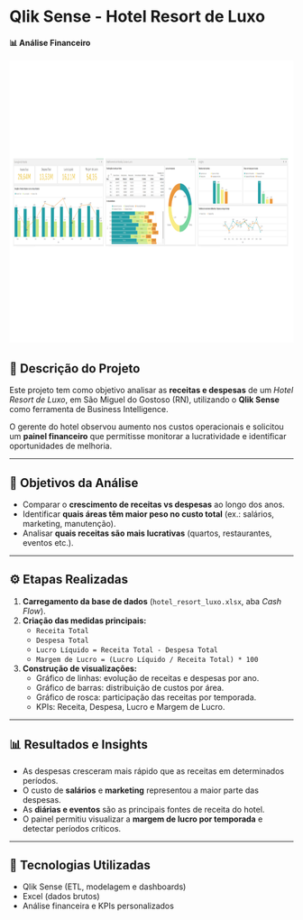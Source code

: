 # Qlik Sense - Hotel Resort de Luxo

#### 📊 Análise Financeiro 
<img width='950' height='500' src="https://github.com/eduardolima17/Qlik-Sense---Analise-Financeiro---Risort-de-Luxo/blob/main/Painel.png"/>

## 📘 Descrição do Projeto
Este projeto tem como objetivo analisar as **receitas e despesas** de um *Hotel Resort de Luxo*, em São Miguel do Gostoso (RN), utilizando o **Qlik Sense** como ferramenta de Business Intelligence.

O gerente do hotel observou aumento nos custos operacionais e solicitou um **painel financeiro** que permitisse monitorar a lucratividade e identificar oportunidades de melhoria.

---

## 🎯 Objetivos da Análise
- Comparar o **crescimento de receitas vs despesas** ao longo dos anos.  
- Identificar **quais áreas têm maior peso no custo total** (ex.: salários, marketing, manutenção).  
- Analisar **quais receitas são mais lucrativas** (quartos, restaurantes, eventos etc.).  

---

## ⚙️ Etapas Realizadas
1. **Carregamento da base de dados** (`hotel_resort_luxo.xlsx`, aba *Cash Flow*).  
2. **Criação das medidas principais:**
   - `Receita Total`
   - `Despesa Total`
   - `Lucro Líquido = Receita Total - Despesa Total`
   - `Margem de Lucro = (Lucro Líquido / Receita Total) * 100`
3. **Construção de visualizações:**
   - Gráfico de linhas: evolução de receitas e despesas por ano.  
   - Gráfico de barras: distribuição de custos por área.  
   - Gráfico de rosca: participação das receitas por temporada.  
   - KPIs: Receita, Despesa, Lucro e Margem de Lucro.

---

## 📊 Resultados e Insights
- As despesas cresceram mais rápido que as receitas em determinados períodos.  
- O custo de **salários** e **marketing** representou a maior parte das despesas.  
- As **diárias e eventos** são as principais fontes de receita do hotel.  
- O painel permitiu visualizar a **margem de lucro por temporada** e detectar períodos críticos.

---

## 🧠 Tecnologias Utilizadas
- Qlik Sense (ETL, modelagem e dashboards)
- Excel (dados brutos)
- Análise financeira e KPIs personalizados
